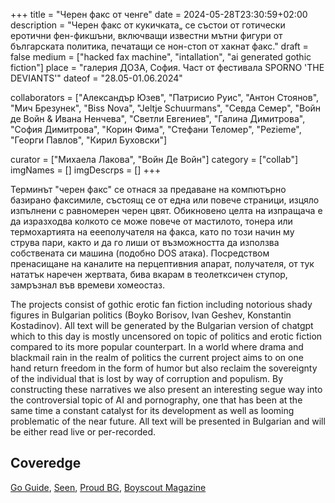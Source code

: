 +++
title = "Черен факс от ченге"
date = 2024-05-28T23:30:59+02:00
description = "Черен факс от кукичката„ се състои от готически еротични фен-фикшъни, включващи известни мътни фигури от българската политика, печатащи се нон-стоп от хакнат факс."
draft = false
medium = ["hacked fax machine", "intallation", "ai generated gothic fiction"]
place = "галерия ДОЗА, София. Част от фестивала SPORNO 'THE DEVIANTS'"
dateof = "28.05-01.06.2024"

collaborators = ["Александър Юзев", "Патрисио Руис", "Антон Стоянов", "Мич Брезунек", "Biss Nova", "Jeltje Schuurmans", "Севда Семер", "Войн де Войн & Ивана Ненчева", "Светли Евгениев", "Галина Димитрова", "София Димитрова", "Корин Фима", "Стефани Теломер", "Pezieme", "Георги Павлов", "Кирил Буховски"]

curator = ["Михаела Лакова", "Войн Де Войн"]
category = ["collab"]
imgNames = []
imgDescrps = []
+++

Терминът "черен факс" се отнася за предаване на компютърно базирано факсимиле, състоящ се от една или повече страници, изцяло изпълнени с равномерен черен цвят. Обикновено целта на изпращача е да изразходва колкото се може повече от мастилото, тонера или термохартията на eeeполучателя на факса, като по този начин му струва пари, както и да го лиши от възможността да използва собствената си машина (подобно DOS атака). Посредством пренасищане на каналите на перцептивния апарат, получателя, от тук нататък наречен жертвата, бива вкарам в теолетксичен ступор, замръзнал във времеви хомеостаз. 

The projects consist of gothic erotic fan fiction including notorious shady figures in Bulgarian politics (Boyko Borisov, Ivan Geshev, Konstantin Kostadinov). All text will be generated by the Bulgarian version of chatgpt which to this day is mostly uncensored on topic of politics and erotic fiction compared to its more popular counterpart. In a world where drama and blackmail rain in the realm of politics the current project aims to on one hand return freedom in the form of humor but also reclaim the sovereignty of the individual that is lost by way of corruption and populism. By constructing these narratives we also present an interesting segue way into the controversial topic of AI and pornography, one that has been at the same time a constant catalyst for its development as well as looming problematic of the near future. All text will be presented in Bulgarian and will be either read live or per-recorded. 


## Coveredge
[Go Guide](https://goguide.bg/53955-na-sofiya-i-predstoi-parviyat-porno-festival-sporno-sofia-porn-fest/), [Seen](https://seen.bg/article/5-kakvo/2508-sofia-porn-fest-sporno-2024), [Proud BG](https://proud.bg/wae-aether-sofia-obyavyava-parvo-izdanie-na-festivala-sporno/), [Boyscout Magazine](https://boyscoutmag.com/2024/06/sporno-festival-sofia/)